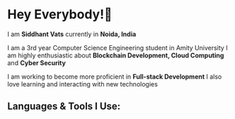 # Hey Everybody!👋

I am **Siddhant Vats** currently in **Noida, India**

I am a 3rd year Computer Science Engineering student in Amity University
I am highly enthusiastic about **Blockchain Development, Cloud Computing** and **Cyber Security**

I am working to become more proficient in **Full-stack Development**
I also love learning and interacting with new technologies

## Languages & Tools I Use:
[](https://raw.githubusercontent.com/devicons/devicon/master/icons/css3/css3-original-wordmark.svg)
